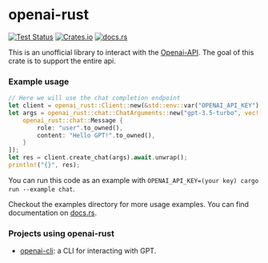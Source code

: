 # openai-rust

[![Test Status](https://github.com/LevitatingBusinessMan/openai-rust/workflows/Build/badge.svg)](https://github.com/LevitatingBusinessMan/openai-rust/actions)
[![Crates.io](https://img.shields.io/crates/v/openai-rust)](https://crates.io/crates/openai-rust)
[![docs.rs](https://img.shields.io/docsrs/openai-rust)](https://docs.rs/openai-rust/latest/openai_rust/)


This is an unofficial library to interact with the [Openai-API](https://platform.openai.com/docs/api-reference). The goal of this crate is to support the entire api.

### Example usage
```rust ignore
// Here we will use the chat completion endpoint
let client = openai_rust::Client::new(&std::env::var("OPENAI_API_KEY").unwrap());
let args = openai_rust::chat::ChatArguments::new("gpt-3.5-turbo", vec![
    openai_rust::chat::Message {
        role: "user".to_owned(),
        content: "Hello GPT!".to_owned(),
    }
]);
let res = client.create_chat(args).await.unwrap();
println!("{}", res);
```

You can run this code as an example with `OPENAI_API_KEY=(your key) cargo run --example chat`.

Checkout the examples directory for more usage examples. You can find documentation on [docs.rs](https://docs.rs/openai-rust/latest/openai_rust/).

### Projects using openai-rust
* [openai-cli](https://github.com/LevitatingBusinessMan/openai-cli): a CLI for interacting with GPT.
